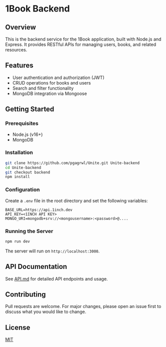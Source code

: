 # 1Book Backend

## Overview

This is the backend service for the 1Book application, built with Node.js and Express. It provides RESTful APIs for managing users, books, and related resources.

## Features

- User authentication and authorization (JWT)
- CRUD operations for books and users
- Search and filter functionality
- MongoDB integration via Mongoose

## Getting Started

### Prerequisites

- Node.js (v16+)
- MongoDB

### Installation

```bash
git clone https://github.com/pgagrwl/Unite.git Unite-backend
cd Unite-backend
git checkout backend
npm install
```

### Configuration

Create a `.env` file in the root directory and set the following variables:

```
BASE_URL=https://api.1inch.dev
API_KEY=<1INCH API KEY>
MONGO_URI=mongodb+srv://<mongousername>:<password>@....
```

### Running the Server

```bash
npm run dev
```

The server will run on `http://localhost:3000`.

## API Documentation

See [API.md](API.md) for detailed API endpoints and usage.

## Contributing

Pull requests are welcome. For major changes, please open an issue first to discuss what you would like to change.

## License

[MIT](LICENSE)
